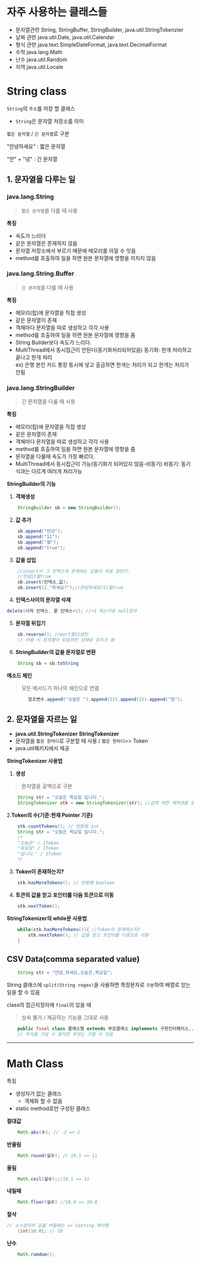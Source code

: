 # 자주 사용하는 클래스들
- 문자열관련
	String, StringBuffer, StringBuilder, java.util.StringTokenzier
- 날짜 관련
	java.util.Date, java.util.Calendar
- 형식 관련
	java.text.SimpleDateFormat, java.text.DecimalFormat
- 수학
	java.lang.Math
- 난수
	java.util.Random
- 지역
	java.util.Locale

# String class
`String`의 `주소`를 저장 할 클래스
- `String`은 문자열 저장소를 의미

`짧은 문자열` / `긴 문자열`로  구분

"안녕하세요" : 짧은 문자열

"안" + "녕" : 긴 문자열

## 1. 문자열을 다루는 일

### java.lang.String
>  `짧은 문자열`을 다룰 때 사용

**특징**
- 속도가 느리다
- 같은 문자열은 존재하지 않음
- 문자열 저장소에서 부르기 때문에 메모리를 아낄 수 잇음
- method를 호출하여 일을 하면 원본 문자열에 영향을 끼치지 않음

### java.lang.String.Buffer
> `긴 문자열`을 다룰 때 사용

**특징**<br>

- 메모리(힙)에 문자열을 직접 생성
- 같은 문자열이 존재
- 객체마다 문자열을 따로 생성하고 각각 사용
- method를 호출하여 일을 하면 원본 문자열에 영향을 줌
- String Builder보다 속도가 느리다.
- MultiThread에서 동시접근이 안된다(동기화처리되어있음)
동기화: 한개 처리하고 끝나고 한개 처리<br>
ex) 은행 본인 카드 통장 동시에 넣고 출금하면 한개는 처리가 되고 한개는 처리가 안됨

### java.lang.StringBuilder
> 긴 문자열을 다룰 때 사용

**특징**<br>

- 메모리(힙)에 문자열을 직접 생성<br>
- 같은 문자열이 존재<br>
- 객체마다 문자열을 따로 생성하고 각각 사용<br>
- method를 호출하여 일을 하면 원본 문자열에 영향을 줌
- 문자열을 다룰때 속도가 가장 빠르다.
- MultiThread에서 동시접근이 가능(동기화가 되어있지 않음-비동기)
비동기: 동기식과는 다르게 여러개 처리가능

**StringBuilder의 기능**
1. **객체생성**
```java
    StringBuilder sb = new StringBuilder();
```

2. **값 추가**
```java
    sb.append("안녕");
    sb.append("11");
    sb.append("월");
    sb.append("true");
```
3. **값을 삽입**
```java
    //insert시 그 인덱스에 존재하는 값들이 뒤로 밀린다.
    //안녕11월true
    sb.insert(인덱스,값);
    sb.insert(2,"하세요?");//안녕하세요?11월true
```

4. **인덱스사이의 문자열 삭제**
```java
delete(시작 인덱스, 끝 인덱스+1); //+1 하는이유 null문자
```

5. **문자열 뒤집기**
```java
    sb.reverse(); //eurt월11녕안
    // 사용 시 문자열이 뒤집혀진 상태로 유지가 됨
```

6. **StringBuilder의 값을 문자열로 변환**
```java
    String sb = sb.toString
```

**메소드 체인**
> 모든 메서드가 하나의 체인으로 연결
```java
		참조변수.append("오늘은 ").append(11).append(12).append("일");
```

## 2. 문자열을 자르는 일
- **java.util.StringTokenizer**
**StringTokenizer**
- 문자열을 `짧은 한마디`로 구분할 때 사용 / `짧은 한마디`=> Token
- java.util패키지에서 제공

**StringTokenizer 사용법**
1. **생성**
> 문자열을 공백으로 구분
```java
    String str = "오늘은 목요일 입니다.";
    StringTokenizer stk = new StringTokenizer(str); //값에 대한 제어권을 얻는다.
```

2.**Token의 수(기준:현재 Pointer 기준)**
```java
	stk.countTokens(); // 반환형 int
    String str = "오늘은 목요일 입니다.";
    /*
    "오늘은" / 1Token
    "목요일" / 1Token
    "입니다." / 1Token
    */
```
3. **Token이 존재하는지?**
```java
    stk.hasMoreTokens(); // 반환형 boolean
```

4. **토큰의 값을 얻고 포인터를 다음 토큰으로 이동**
```java
    stk.nextToken(); 
```
**StringTokenizer의 while문 사용법**
```java
    while(stk.hasMoreTokens()){ //Token이 존재하는지?
        stk.nextToken(); // 값을 얻고 포인터를 다음으로 이동 
    }

```
## CSV Data(comma separated value)
```java
    String str = "안녕,하세요,오늘은,목요일";
```

String 클래스에 `split(String regex)`을 사용하면 특정문자로 `구분`하여 배열로 얻는 일을 할 수 있음


class의 접근지정자에 `final`이 있을 때
> 상속 불가 / 제공하는 기능을 그대로 사용
```java
    public final class 클래스명 extends 부모클래스 implements 구현인터페이스,,,{ }
    // 자식을 가질 수 없지만 부모는 가질 수 있음
```
---
# Math Class
특징
- 생성자가 없는 클래스
    - 객체화 할 수 없음
- static method로만 구성된 클래스

**절대값**
```java
    Math.abs(수); // -2 => 2
```

**반올림**
```java
    Math.round(실수); // 10.5 => 11
```

**올림**
```java
    Math.ceil(실수);//10.1 => 11
```

**내릴때**
```java
    Math.floor(실수) //10.9 => 10.0
```

**절삭**
```java
// 소수점이하 값을 버릴때는 => Casting 해야함
    (int)10.01; // 10
```

**난수**
```java
    Math.ramdom(); 
```
